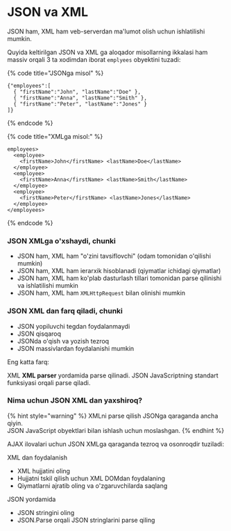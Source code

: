 # JSON va XML

JSON ham, XML ham veb-serverdan ma'lumot olish uchun ishlatilishi mumkin.

Quyida keltirilgan JSON va XML ga aloqador misollarning ikkalasi ham massiv orqali 3 ta xodimdan iborat `emplyees` obyektini tuzadi:

{% code title="JSONga misol" %}
```
{"employees":[
  { "firstName":"John", "lastName":"Doe" },
  { "firstName":"Anna", "lastName":"Smith" },
  { "firstName":"Peter", "lastName":"Jones" }
]}
```
{% endcode %}

{% code title="XMLga misol:" %}
```
employees>
  <employee>
    <firstName>John</firstName> <lastName>Doe</lastName>
  </employee>
  <employee>
    <firstName>Anna</firstName> <lastName>Smith</lastName>
  </employee>
  <employee>
    <firstName>Peter</firstName> <lastName>Jones</lastName>
  </employee>
</employees>
```
{% endcode %}

### &#x20;JSON XMLga o'xshaydi, chunki

* JSON ham, XML ham "o'zini tavsiflovchi" (odam tomonidan o'qilishi mumkin)
* JSON ham, XML ham ierarxik hisoblanadi (qiymatlar ichidagi qiymatlar)
* JSON ham, XML ham ko'plab dasturlash tillari tomonidan parse qilinishi va ishlatilishi mumkin
* JSON ham, XML ham `XMLHttpRequest` bilan olinishi mumkin

### JSON XML dan farq qiladi, chunki

* JSON yopiluvchi tegdan foydalanmaydi
* JSON qisqaroq
* JSONda o'qish va yozish tezroq
* JSON massivlardan foydalanishi mumkin

Eng katta farq:

&#x20;XML **XML parser** yordamida parse qilinadi. JSON JavaScriptning standart funksiyasi orqali parse qiladi.

### Nima uchun JSON XML dan yaxshiroq?

{% hint style="warning" %}
XMLni parse qilish JSONga qaraganda ancha qiyin.\
JSON JavaScript obyektlari bilan ishlash uchun moslashgan.
{% endhint %}

AJAX ilovalari uchun JSON XMLga qaraganda tezroq va osonroqdir tuziladi:

XML dan foydalanish

* XML hujjatini oling
* Hujjatni tskil qilish uchun XML DOMdan foydalaning
* Qiymatlarni ajratib oling va o'zgaruvchilarda saqlang

JSON yordamida

* JSON stringini oling
* JSON.Parse orqali JSON stringlarini parse qiling
